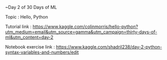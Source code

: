 ~Day 2 of 30 Days of ML

Topic : Hello, Python

Tutorial link : https://www.kaggle.com/colinmorris/hello-python?utm_medium=email&utm_source=gamma&utm_campaign=thirty-days-of-ml&utm_content=day-2

Notebook exercise link : https://www.kaggle.com/shadril238/day-2-python-syntax-variables-and-numbers/edit

